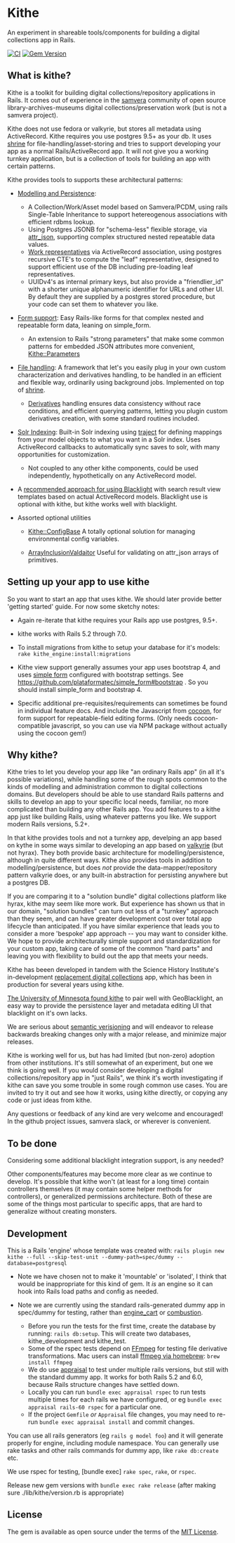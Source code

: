 # Kithe
An experiment in shareable tools/components for building a digital collections app in Rails.

[![CI](https://github.com/sciencehistory/kithe/actions/workflows/ci.yml/badge.svg)](https://github.com/sciencehistory/kithe/actions/workflows/ci.yml)
[![Gem Version](https://badge.fury.io/rb/kithe.svg)](https://badge.fury.io/rb/kithe)

## What is kithe?

Kithe is a toolkit for building digital collections/repository applications in Rails. It comes out of experience in the [samvera](https://samvera.org/) community of open source library-archives-museums digital collections/preservation work (but is not a samvera project).

Kithe does not use fedora or valkyrie, but stores all metadata using ActiveRecord.  Kithe requires you use postgres 9.5+ as your db. It uses [shrine](https://shrinerb.com) for file-handling/asset-storing and tries to support developing your app as a normal Rails/ActiveRecord app. It will not give you a working turnkey application, but is a collection of tools for building an app with certain patterns.

Kithe provides tools to supports these architectural patterns:

* [Modelling and Persistence](./guides/modelling.md):
  * A Collection/Work/Asset model based on Samvera/PCDM, using rails Single-Table Inheritance to support hetereogenous associations with efficient rdbms lookup.
  * Using Postgres JSONB for "schema-less" flexible storage, via [attr_json](https://github.com/jrochkind/attr_json), supporting complex structured nested repeatable data values.
  * [Work representatives](./guides/work_representative.md) via ActiveRecord association, using postgres recursive CTE's to compute the "leaf" representative, designed to support efficient use of the DB including pre-loading leaf representatives.
  * UUIDv4's as internal primary keys, but also provide a "friendlier_id" with a shorter unique alphanumeric identifier for URLs and other UI. By default they are supplied by a postgres stored procedure, but your code can set them to whatever you like.

* [Form support](./guides/forms.md):  Easy Rails-like forms for that complex nested and repeatable form data, leaning on simple_form.
  * An extension to Rails "strong parameters" that make some common patterns for
    embedded JSON attributes more convenient, [Kithe::Parameters](./app/models/kithe/parameters.rb)

* [File handling](./guides/file_handling.md): A framework that let's you easily plug in your own custom characterization and derivatives handling, to be handled in an efficient and flexible way, ordinarily using background jobs. Implemented on top of [shrine](https://shrinerb.com).
  * [Derivatives](./guides/derivatives.md) handling ensures data consistency without race conditions, and efficient querying patterns, letting you plugin custom derivatives creation, with some standard routines included.

* [Solr Indexing](./guides/solr_indexing.md): Built-in Solr indexing using [traject](https://github.com/traject/traject) for defining mappings from your model objects to what you want in a Solr index. Uses ActiveRecord callbacks to automatically sync saves to solr, with many opportunities for customization.
  * Not coupled to any other kithe components, could be used independently, hypothetically on any ActiveRecord model.

* A [recommended approach for using Blacklight](./guides/blacklight_approach.md) with search result view templates based on actual ActiveRecord models. Blacklight use is optional with kithe, but kithe works well with blacklight.

* Assorted optional utilities
  * [Kithe::ConfigBase](./app/models/kithe/config_base.rb) A totally optional solution for managing environmental config variables.

  * [ArrayInclusionValdaitor](./app/validators/array_inclusion_validator.rb) Useful for validating on attr_json arrays of primitives.

## Setting up your app to use kithe

So you want to start an app that uses kithe. We should later provide better 'getting started' guide. For now some sketchy notes:

* Again re-iterate that kithe requires your Rails app use postgres, 9.5+.

* kithe works with Rails 5.2 through 7.0.

* To install migrations from kithe to setup your database for it's models: `rake kithe_engine:install:migrations`

* Kithe view support generally assumes your app uses bootstrap 4, and uses [simple form](https://github.com/plataformatec/simple_form) configured with bootstrap settings. See https://github.com/plataformatec/simple_form#bootstrap . So you should install simple_form and bootstrap 4.

* Specific additional pre-requisites/requirements can sometimes be found in individual feature docs. And include the Javascript from [cocoon](https://github.com/nathanvda/cocoon), for form support for repeatable-field editing forms. (Only needs cocoon-compatible javascript, so you can use via NPM package without actually using the cocoon gem!)


## Why kithe?

Kithe tries to let you develop your app like "an ordinary Rails app" (in all it's possible variations), while handling some of the rough spots common to the kinds of modelling and administration common to digital collections domains.  But developers should be able to use standard Rails patterns and skills to develop an app to your specific local needs, familiar, no more complicated than building any other Rails app. You add features to a kithe app just like building Rails, using whatever patterns you like. We support modern Rails versions, 5.2+.

In that kithe provides tools and not a turnkey app, develping an app based on kythe in some ways similar to developing an app based on [valkyrie](https://github.com/samvera-labs/valkyrie) (but not hyrax). They both provide basic architecture for modelling/persistence, although in quite different ways. Kithe also provides tools in addition to modelling/persistence, but does _not_ provide the data-mapper/repository pattern valkyrie does, or any built-in abstraction for persisting anywhere but a postgres DB.

If you are comparing it to a "solution bundle" digital collections platform like hyrax, kithe may seem like more work. But experience has shown us that in our domain, "solution bundles" can turn out less of a "turnkey" approach than they seem, and can have greater development cost over total app lifecycle than anticipated. If you have similar experience that leads you to consider a more 'bespoke' app approach -- you may want to consider kithe. We hope to provide architecturally simple support and standardization for your custom app, taking care of some of the common "hard parts" and leaving you with flexibility to build out the app that meets your needs.

Kithe has beeen developed in tandem with the Science History Institute's in-development [replacement digital collections](https://github.com/sciencehistory/scihist_digicoll) app, which has been in production for several years using kithe.

[The University of Minnesota found kithe](https://docs.google.com/presentation/d/1Z4AoIDOaxbY4pt3mDhNt6MfUs6VIMjysKKmaYQpjuk8/edit?usp=sharing) to pair well with GeoBlacklight, an easy way to provide the persistence layer and metadata editing UI that blacklight on it's own lacks.

We are serious about [semantic verisioning](https://semver.org/) and will endeavor to release backwards breaking changes only with a major release, and minimize major releases.

Kithe is working well for us, but has had limited (but non-zero) adoption from other institutions. It's still somewhat of an experiment, but one we think is going well. If you would consider developing a digital collections/repository app in "just Rails", we think it's worth investigating if kithe can save you some trouble in some rough common use cases. You are invited to try it out and see how it works, using kithe directly, or copying any code or just ideas from kithe.

Any questions or feedback of any kind are very welcome and encouraged!  In the github project issues, samvera slack, or wherever is convenient.

## To be done

Considering some additional blacklight integration support, is any needed?

Other components/features may become more clear as we continue to develop. It's possible that kithe won't (at least for a long time) contain controllers themselves (it may contain some helper methods for controllers), or generalized permissions architecture. Both of these are some of the things most particular to specific apps, that are hard to generalize without creating monsters.


## Development

This is a Rails 'engine' whose template was created with: `rails plugin new kithe --full --skip-test-unit --dummy-path=spec/dummy --database=postgresql`

* Note we have chosen not to make it 'mountable' or 'isolated', I think that would be inappropriate for this kind of gem. It _is_ an engine so it can hook into Rails load paths and config as needed.

* Note we are currently using the standard rails-generated dummy app in spec/dummy for testing, rather than [engine_cart](https://github.com/cbeer/engine_cart) or [combustion](https://github.com/pat/combustion).
  * Before you run the tests for the first time, create the database by running: `rails db:setup`. This will create two databases, kithe_development and kithe_test.
  * Some of the rspec tests depend on [FFmpeg](https://ffmpeg.org/) for testing file derivative transformations. Mac users can install [ffmpeg via homebrew](https://formulae.brew.sh/formula/ffmpeg): `brew install ffmpeg`
  * We do use [appraisal](https://github.com/thoughtbot/appraisal) to test under multiple rails versions, but still with the standard dummy app. It works for both Rails 5.2 and 6.0, because Rails structure changes have settled down.
  * Locally you can run `bundle exec appraisal rspec` to run tests multiple times for each rails we have configured, or eg `bundle exec appraisal rails-60 rspec` for a particular one.
  * If the project `Gemfile` _or_ `Appraisal` file changes, you may need to re-run `bundle exec appraisal install` and commit changes.

You can use all rails generators (eg `rails g model foo`) and it will generate properly for engine,
including module namespace. You can generally use rake tasks and other rails commands for dummy app, like `rake db:create` etc.

We use rspec for testing, [bundle exec] `rake spec`, `rake`, or `rspec`.

Release new gem versions with `bundle exec rake release` (after making sure ./lib/kithe/version.rb is appropriate)


## License
The gem is available as open source under the terms of the [MIT License](https://opensource.org/licenses/MIT).

